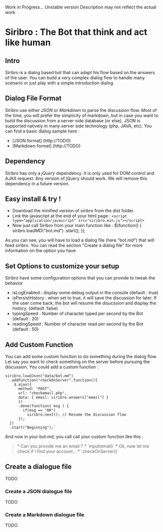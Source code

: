 Work in Progress... Unstable version
Description may not reflect the actual work

# Siribro : The Bot that think and act like human

## Intro
Siribro is a dialog based bot that can adapt his flow based on the answers of the user.
You can build a very complex dialog flow to handle many scenario or just play with a simple introduction dialog. 

## Dialog File Format
Siribro use either *JSON* or *Markdown* to parse the discussion flow. Most of the time, you will prefer the simplicity of markdown, but in case you want to build the discussion from a server side database (or else), JSON is supported natively in many server side technology (php, JAVA, etc).
You can find a basic dialog sample here : 
* [JSON format] (http://TODO)
* [Markdown format] (http://TODO)


## Dependency
Siribro has only a *jQuery* dependency. It is only used for DOM control and AJAX request. Any version of jQuery should work.
We will remove this dependency in a future version.


## Easy install & try !

* Download the minified version of siribro from the dist folder.
* Link the javascript at the end of your html page :
 `<script type="application/javascript" src="siribro.min.js"></script>`
* Now just call Siribro from your main function like :
        $(function() {
            siribro.loadMD("bot.md")
                .start();
        });

As you can see, you will have to load a dialog file (here "bot.md") that will feed siribro. You can read the section "Create a dialog file" for more information on the option you have



## Set Options to customize your setup
Siribro have some configuration options that you can provide to tweak the behavior 
 * isLogEnabled : display some debug output in the console (default : true)
 * isPersistHistory : when set to true, it will save the discussion for later. If the user come back, the bot will resume the disucssion and display the history. (default :false)
 * typingSpeed : Number of character typed per second by the Bot (default : 20)
 * readingSpeed : Number of character read per second by the Bot (default : 50)


## Add Custom Function
You can add some custom function to do something during the dialog flow. Let say you want to check something on the server before pursuing the discussion.
You could add a custom function :

    siribro.loadJson("data/bot.md")
      .addFunction("checkOnServer",function(){
        $.ajax({
          method: "POST",
          url: "checkemail.php",
          data: { email: siribro.answers["email"] }
          })
          .done(function( msg ) {
            if(msg == "OK")
              siribro.next(); // Resume the discussion flow
          });
      })  
      .start("Beginning");`
      
And now in your bot.md, you call call your custom function like this :
>    \* Can you provide me an email ?
>    \* \`input(email)\`
>    \* Ok, now let me check if I find your account...
>    \* \`checkOnServer()\`

## Create a  dialogue file
TODO
### Create a JSON  dialogue file
TODO
### Create a  Markdown dialogue file
TODO
